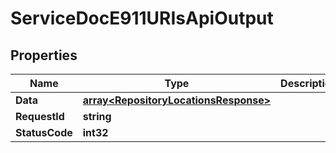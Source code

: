 

# ServiceDocE911URIsApiOutput


## Properties

| Name | Type | Description | Notes |
|------------ | ------------- | ------------- | -------------|
|**Data** | [**array&lt;RepositoryLocationsResponse&gt;**](RepositoryLocationsResponse.md) |  |  [optional] |
|**RequestId** | **string** |  |  [optional] |
|**StatusCode** | **int32** |  |  [optional] |



